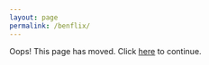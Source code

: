 ```yaml
---
layout: page
permalink: /benflix/
---
```


Oops! This page has moved. Click [here](https://ben-hudson.notion.site/Benflix-17320333bb428084b4bacc04af4b5025) to continue.